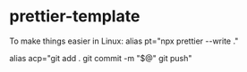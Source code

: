 # prettier-template

To make things easier in Linux:
alias pt="npx prettier --write ."

alias acp="git add . git commit -m \"$@\" git push"
